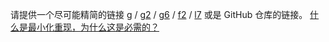 请提供一个尽可能精简的链接 <a href="https://codesandbox.io/s/g-reproduction-template-w9gb5" target="_blank">g</a> / <a href="https://codesandbox.io/s/g2-reproduction-template-6ipi1" target="_blank">g2</a> / <a href="https://codesandbox.io/s/g6-reproduction-template-uvzdf" target="_blank">g6</a> / <a href="https://codesandbox.io/s/f2-reproduction-template-un2dz" target="_blank">f2</a> / <a href="https://codesandbox.io/s/l7-reproduction-template-5m868" target="_blank">l7</a> 或是 GitHub 仓库的链接。
[什么是最小化重现，为什么这是必需的？](#repro-modal)

